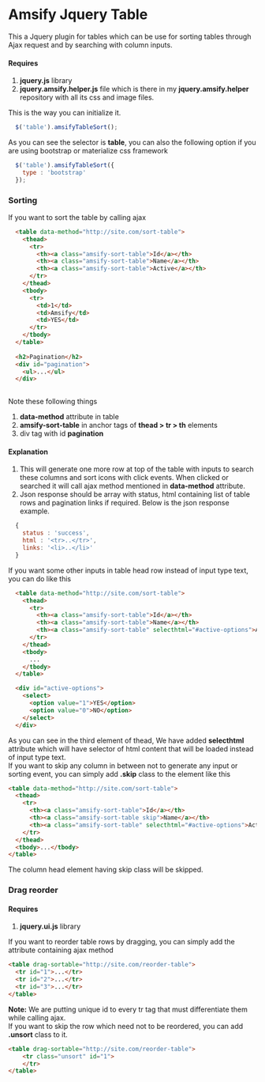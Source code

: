 # Amsify Jquery Table
This a Jquery plugin for tables which can be use for sorting tables through Ajax request and by searching with column inputs.

#### Requires
1. **jquery.js** library
2. **jquery.amsify.helper.js** file which is there in my **jquery.amsify.helper** repository with all its css and image files.

This is the way you can initialize it.
```js
  $('table').amsifyTableSort();
``` 
As you can see the selector is **table**, you can also the following option if you are using bootstrap or materialize css framework

```js
  $('table').amsifyTableSort({
    type : 'bootstrap'
  });
``` 

### Sorting
If you want to sort the table by calling ajax
```html
  <table data-method="http://site.com/sort-table">
    <thead>
      <tr>
        <th><a class="amsify-sort-table">Id</a></th>
        <th><a class="amsify-sort-table">Name</a></th>
        <th><a class="amsify-sort-table">Active</a></th>
      </tr>
    </thead>
    <tbody>
      <tr>
        <td>1</td>
        <td>Amsify</td>
        <td>YES</td>
      </tr>
    </tbody>
  </table>
  
  <h2>Pagination</h2>
  <div id="pagination">
    <ul>...</ul>
  </div>
  
```
Note these following things
1. **data-method** attribute in table
2. **amsify-sort-table** in anchor tags of **thead > tr > th** elements
3. div tag with id **pagination**

#### Explanation
1. This will generate one more row at top of the table with inputs to search these columns and sort icons with click events. When clicked or searched it will call ajax method mentioned in **data-method** attribute.
2. Json response should be array with status, html containing list of table rows and pagination links if required. Below is the json response example.
```js
  {
    status : 'success',
    html : '<tr>..</tr>',
    links: '<li>..</li>'
  }
```
If you want some other inputs in table head row instead of input type text, you can do like this
```html
  <table data-method="http://site.com/sort-table">
    <thead>
      <tr>
        <th><a class="amsify-sort-table">Id</a></th>
        <th><a class="amsify-sort-table">Name</a></th>
        <th><a class="amsify-sort-table" selecthtml="#active-options">Active</a></th>
      </tr>
    </thead>
    <tbody>
      ...
    </tbody>
  </table>

  <div id="active-options">
    <select>
      <option value="1">YES</option>
      <option value="0">NO</option>
    </select>
  </div>
  ```
As you can see in the third element of thead, We have added **selecthtml** attribute which will have selector of html content that will be loaded instead of input type text.
<br/>
If you want to skip any column in between not to generate any input or sorting event, you can simply add **.skip** class to the element like this
  ```html
  <table data-method="http://site.com/sort-table">
    <thead>
      <tr>
        <th><a class="amsify-sort-table">Id</a></th>
        <th><a class="amsify-sort-table skip">Name</a></th>
        <th><a class="amsify-sort-table" selecthtml="#active-options">Active</a></th>
      </tr>
    </thead>
    <tbody>...</tbody>
  </table>
```
The column head element having skip class will be skipped.

### Drag reorder
#### Requires
1. **jquery.ui.js** library

If you want to reorder table rows by dragging, you can simply add the attribute containing ajax method
  ```html
  <table drag-sortable="http://site.com/reorder-table">
    <tr id="1">...</tr>
    <tr id="2">...</tr>
    <tr id="3">...</tr>
  </table>
```
**Note:** We are putting unique id to every tr tag that must differentiate them while calling ajax.
<br/>
If you want to skip the row which need not to be reordered, you can add **.unsort** class to it.
  ```html
  <table drag-sortable="http://site.com/reorder-table">
      <tr class="unsort" id="1">
      </tr>
  </table>
```
